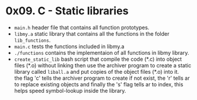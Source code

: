 # 0x09. C - Static libraries

- `main.h` header file that contains all function prototypes.
- `libmy.a` static library that contains all the functions in the folder `lib_functions`.
- `main.c` tests the functions included in libmy.a
- `./functions` contains the implementaion of all functions in libmy library.
- `create_static_lib` bash script that compile the code (\*.c) into object files (\*.o) without linking then use the archiver program to create a static library called `liball.a` and put copies of the object files (\*.o) into it.\
the flag 'c' tells the archiver program to create if not exist, the 'r' tells ar to replace existing objects and finally the 's' flag tells ar to index, this helps speed symbol-lookup inside the library.
